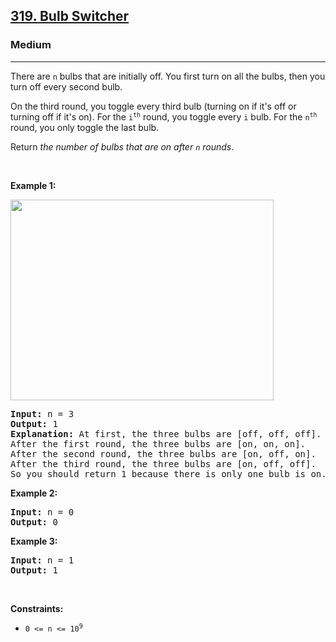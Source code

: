 <h2><a href="https://leetcode.com/problems/bulb-switcher/editorial/">319. Bulb Switcher</a></h2><h3>Medium</h3><hr><p>There are <code>n</code> bulbs that are initially off. You first turn on all the bulbs, then&nbsp;you turn off every second bulb.</p>

<p>On the third round, you toggle every third bulb (turning on if it&#39;s off or turning off if it&#39;s on). For the <code>i<sup>th</sup></code> round, you toggle every <code>i</code> bulb. For the <code>n<sup>th</sup></code> round, you only toggle the last bulb.</p>

<p>Return <em>the number of bulbs that are on after <code>n</code> rounds</em>.</p>

<p>&nbsp;</p>
<p><strong class="example">Example 1:</strong></p>
<img alt="" src="https://assets.leetcode.com/uploads/2020/11/05/bulb.jpg" style="width: 421px; height: 321px;" />
<pre>
<strong>Input:</strong> n = 3
<strong>Output:</strong> 1
<strong>Explanation:</strong> At first, the three bulbs are [off, off, off].
After the first round, the three bulbs are [on, on, on].
After the second round, the three bulbs are [on, off, on].
After the third round, the three bulbs are [on, off, off]. 
So you should return 1 because there is only one bulb is on.</pre>

<p><strong class="example">Example 2:</strong></p>

<pre>
<strong>Input:</strong> n = 0
<strong>Output:</strong> 0
</pre>

<p><strong class="example">Example 3:</strong></p>

<pre>
<strong>Input:</strong> n = 1
<strong>Output:</strong> 1
</pre>

<p>&nbsp;</p>
<p><strong>Constraints:</strong></p>

<ul>
	<li><code>0 &lt;= n &lt;= 10<sup>9</sup></code></li>
</ul>
